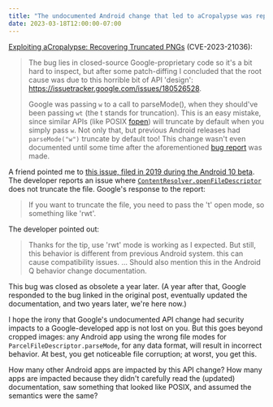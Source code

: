 ```yaml
---
title: "The undocumented Android change that led to aCropalypse was reported during the beta"
date: 2023-03-18T12:00:00-07:00
---
```


[Exploiting aCropalypse: Recovering Truncated PNGs](https://www.da.vidbuchanan.co.uk/blog/exploiting-acropalypse.html) (CVE-2023-21036):

> The bug lies in closed-source Google-proprietary code so it's a bit hard to inspect, but after some patch-diffing I concluded that the root cause was due to this horrible bit of API 'design': https://issuetracker.google.com/issues/180526528.
>
> Google was passing `w` to a call to parseMode(), when they should've been passing `wt` (the t stands for truncation). This is an easy mistake, since similar APIs (like POSIX [fopen](https://man7.org/linux/man-pages/man3/fopen.3.html)) will truncate by default when you simply pass `w`. Not only that, but previous Android releases had `parseMode("w")` truncate by default too! This change wasn't even documented until some time after the aforementioned [bug report](https://issuetracker.google.com/issues/180526528) was made.

A friend pointed me to [this issue, filed in 2019 during the Android 10 beta](https://issuetracker.google.com/issues/135714729). The developer reports an issue where [`ContentResolver.openFileDescriptor`](<https://developer.android.com/reference/android/content/ContentResolver#openFileDescriptor(android.net.Uri,%20java.lang.String)>) does not truncate the file. Google's response to the report:

> If you want to truncate the file, you need to pass the 't' open mode, so something like 'rwt'.

The developer pointed out:

> Thanks for the tip, use 'rwt' mode is working as I expected. But still, this behavior is different from previous Android system. this can cause compatibility issues. ... Should also mention this in the Android Q behavior change documentation.

This bug was closed as obsolete a year later. (A year after that, Google responded to the bug linked in the original post, eventually updated the documentation, and two years later, we're here now.)

I hope the irony that Google's undocumented API change had security impacts to a Google-developed app is not lost on you. But this goes beyond cropped images: any Android app using the wrong file modes for `ParcelFileDescriptor.parseMode`, for any data format, will result in incorrect behavior. At best, you get noticeable file corruption; at worst, you get this.

How many other Android apps are impacted by this API change? How many apps are impacted because they didn't carefully read the (updated) documentation, saw something that looked like POSIX, and assumed the semantics were the same?
